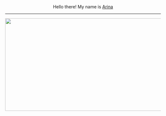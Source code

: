 <div align="center">
  Hello there! My name is <a href="https://vk.com/sarnatskym" target="_blank">Arina</a>
</div>

<hr>
<div align="center">
  <img src="https://media.giphy.com/media/dWesBcTLavkZuG35MI/giphy.gif" width="600" height="300"/>
</div>
